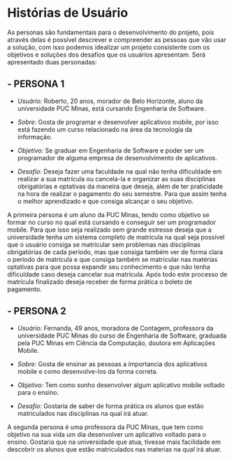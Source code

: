 # Histórias de Usuário
As personas são fundamentais para o desenvolvimento do projeto, pois através delas é possível descrever e compreender
as pessoas que vão usar a solução, com isso podemos idealizar um projeto consistente com os objetivos e soluções dos 
desafios que os usuários apresentam. Será apresentado duas personadas: 

## - PERSONA 1

* _Usuário:_ Roberto, 20 anos, morador de Belo Horizonte, aluno da universidade PUC Minas, está cursando Engenharia de Software.

* _Sobre:_ Gosta de programar e desenvolver aplicativos mobile, por isso está fazendo um curso relacionado na área da tecnologia da informação.

* _Objetivo:_ Se graduar em Engenharia de Software e poder ser um programador de alguma empresa de desenvolvimento de aplicativos.

* _Desafio:_ Deseja fazer uma faculdade na qual não tenha dificuldade em realizar a sua matrícula ou cancela-la e organizar as suas disciplinas obrigatórias e optativas
da maneira que deseja, além de ter praticidade na hora de realizar o pagamento do seu semestre. Para que assim tenha o
melhor aprendizado e que consiga alcançar o seu objetivo. 

A primeira persona é um aluno da PUC Minas, tendo como objetivo se formar no curso no qual está cursando e conseguir ser um
programador mobile. Para que isso seja realizado sem grande estresse deseja que a universidade tenha um sistema completo de 
matrícula na qual seja possível que o usuário consiga se matrícular sem problemas nas disciplinas obrigatórias de cada período,
mas que consiga também ver de forma clara o período de matrícula e que consiga também se matrícular nas matérias optativas
para que possa expandir seu conhecimento e que não tenha dificuldade caso deseja cancelar sua matrícula. Após todo este processo
de matrícula finalizado deseja receber de forma prática o boleto de pagamento.

## - PERSONA 2

* _Usuário:_ Fernanda, 49 anos, moradora de Contagem, professora da universidade PUC Minas do curso de Engenharia de Software, graduada pela PUC Minas em Ciência da Computação, doutora em Aplicações Mobile.

* _Sobre:_ Gosta de ensinar as pessoas a importancia dos aplicativos mobile e como desenvolve-los da forma correta.

* _Objetivo:_ Tem como sonho desenvolver algum aplicativo mobile voltado para o ensino. 

* _Desafio:_ Gostaria de saber de forma prática os alunos que estão matriculados nas disciplinas na qual irá atuar.

A segunda persona é uma professora da PUC Minas, que tem como objetivo na sua vida um dia desenvolver um aplicativo voltado para o ensino. Gostaria que na universidade que atua, tivesse mais facilidade em descobrir os alunos que estão matriculados nas materias na qual irá atuar.
